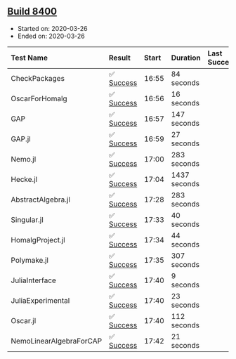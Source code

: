 ## [Build 8400](https://oscarci.mathematik.uni-kl.de/job/oscar/8400/)

* Started on: 2020-03-26
* Ended on: 2020-03-26

| Test Name    | Result | Start | Duration | Last Success | First Failure |
|:-------------|:-------|:------|:---------|:-------------|:--------------|
| CheckPackages | ✅ [Success](https://oscarci.mathematik.uni-kl.de/job/oscar/8400/artifact/logs/build-8400/CheckPackages.log) | 16:55 | 84 seconds |  |  |
| OscarForHomalg | ✅ [Success](https://oscarci.mathematik.uni-kl.de/job/oscar/8400/artifact/logs/build-8400/OscarForHomalg.log) | 16:56 | 16 seconds |  |  |
| GAP | ✅ [Success](https://oscarci.mathematik.uni-kl.de/job/oscar/8400/artifact/logs/build-8400/GAP.log) | 16:57 | 147 seconds |  |  |
| GAP.jl | ✅ [Success](https://oscarci.mathematik.uni-kl.de/job/oscar/8400/artifact/logs/build-8400/GAP.jl.log) | 16:59 | 27 seconds |  |  |
| Nemo.jl | ✅ [Success](https://oscarci.mathematik.uni-kl.de/job/oscar/8400/artifact/logs/build-8400/Nemo.jl.log) | 17:00 | 283 seconds |  |  |
| Hecke.jl | ✅ [Success](https://oscarci.mathematik.uni-kl.de/job/oscar/8400/artifact/logs/build-8400/Hecke.jl.log) | 17:04 | 1437 seconds |  |  |
| AbstractAlgebra.jl | ✅ [Success](https://oscarci.mathematik.uni-kl.de/job/oscar/8400/artifact/logs/build-8400/AbstractAlgebra.jl.log) | 17:28 | 283 seconds |  |  |
| Singular.jl | ✅ [Success](https://oscarci.mathematik.uni-kl.de/job/oscar/8400/artifact/logs/build-8400/Singular.jl.log) | 17:33 | 40 seconds |  |  |
| HomalgProject.jl | ✅ [Success](https://oscarci.mathematik.uni-kl.de/job/oscar/8400/artifact/logs/build-8400/HomalgProject.jl.log) | 17:34 | 44 seconds |  |  |
| Polymake.jl | ✅ [Success](https://oscarci.mathematik.uni-kl.de/job/oscar/8400/artifact/logs/build-8400/Polymake.jl.log) | 17:35 | 307 seconds |  |  |
| JuliaInterface | ✅ [Success](https://oscarci.mathematik.uni-kl.de/job/oscar/8400/artifact/logs/build-8400/JuliaInterface.log) | 17:40 | 9 seconds |  |  |
| JuliaExperimental | ✅ [Success](https://oscarci.mathematik.uni-kl.de/job/oscar/8400/artifact/logs/build-8400/JuliaExperimental.log) | 17:40 | 23 seconds |  |  |
| Oscar.jl | ✅ [Success](https://oscarci.mathematik.uni-kl.de/job/oscar/8400/artifact/logs/build-8400/Oscar.jl.log) | 17:40 | 112 seconds |  |  |
| NemoLinearAlgebraForCAP | ✅ [Success](https://oscarci.mathematik.uni-kl.de/job/oscar/8400/artifact/logs/build-8400/NemoLinearAlgebraForCAP.log) | 17:42 | 21 seconds |  |  |
